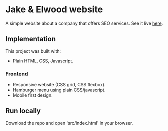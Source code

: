 # Jake & Elwood website

A simple website about a company that offers SEO services. See it live [here](https://tasxatzial.github.io/jake-elwood-website).

## Implementation

This project was built with:

* Plain HTML, CSS, Javascript.

### Frontend

* Responsive website (CSS grid, CSS flexbox).
* Hamburger menu using plain CSS/javascript.
* Mobile first design.

## Run locally

Download the repo and open 'src/index.html' in your browser.
